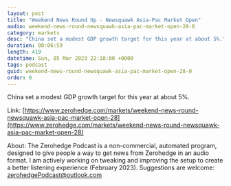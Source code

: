 ```yaml
---
layout: post
title: "Weekend News Round Up - Newsquawk Asia-Pac Market Open"
audio: weekend-news-round-newsquawk-asia-pac-market-open-28-0
category: markets
desc: "China set a modest GDP growth target for this year at about 5%."
duration: 00:06:59
length: 419
datetime: Sun, 05 Mar 2023 22:18:00 +0000
tags: podcast
guid: weekend-news-round-newsquawk-asia-pac-market-open-28-0
order: 0
---
```

China set a modest GDP growth target for this year at about 5%.

Link: [https://www.zerohedge.com/markets/weekend-news-round-newsquawk-asia-pac-market-open-28](https://www.zerohedge.com/markets/weekend-news-round-newsquawk-asia-pac-market-open-28)

About: The Zerohedge Podcast is a non-commercial, automated program, designed to give people a way to get news from Zerohedge in an audio format.  I am actively working on tweaking and improving the setup to create a better listening experience (February 2023).  Suggestions are welcome: [zerohedgePodcast@outlook.com](mailto:zerohedgePodcast@outlook.com)